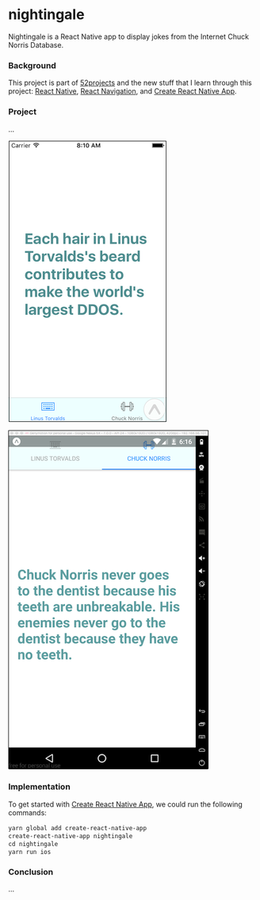 # nightingale

Nightingale is a React Native app to display jokes from the Internet Chuck Norris Database.

### Background

This project is part of [52projects](https://donny.github.io/52projects/) and the new stuff that I learn through this project: [React Native](https://facebook.github.io/react-native/), [React Navigation](https://reactnavigation.org), and [Create React Native App](https://github.com/react-community/create-react-native-app).

### Project

...

![Screenshot1](https://raw.githubusercontent.com/donny/nightingale/master/screenshot1.png)

![Screenshot1](https://raw.githubusercontent.com/donny/nightingale/master/screenshot2.png)

### Implementation

To get started with [Create React Native App](https://github.com/react-community/create-react-native-app), we could run the following commands:

```shell
yarn global add create-react-native-app
create-react-native-app nightingale
cd nightingale
yarn run ios
```

### Conclusion

...
